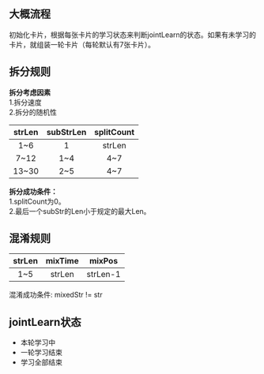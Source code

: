 ## 大概流程
初始化卡片，根据每张卡片的学习状态来判断jointLearn的状态。如果有未学习的卡片，就组装一轮卡片（每轮默认有7张卡片）。

## 拆分规则
**拆分考虑因素**<br>
1.拆分速度<br>
2.拆分的随机性<br>

| strLen | subStrLen | splitCount |
| :----: | :-------: | :--------: |
|  1~6   |     1     |   strLen   |
|  7~12  |    1~4    |    4~7     |
| 13~30  |    2~5    |    4~7     |

**拆分成功条件：**<br>
1.splitCount为0。<br>
2.最后一个subStr的Len小于规定的最大Len。<br>

## 混淆规则
| strLen | mixTime |  mixPos  |
| :----: | :-----: | :------: |
|  1~5   | strLen  | strLen-1 |

混淆成功条件: mixedStr != str

## jointLearn状态
- 本轮学习中
- 一轮学习结束
- 学习全部结束


